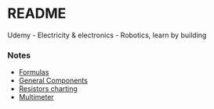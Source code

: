 # README #

Udemy - Electricity & electronics - Robotics, learn by building

### Notes ###

* [Formulas](./notes/formulas.md)
* [General Components](./notes/components.md)
* [Resistors charting](./notes/resistors.md)
* [Multimeter](./notes/Multimeter.md)
